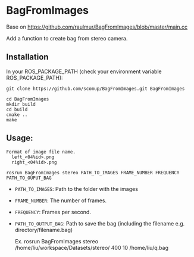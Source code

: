 # BagFromImages

Base on https://github.com/raulmur/BagFromImages/blob/master/main.cc

Add a function to create bag from stereo camera.

## Installation

In your ROS_PACKAGE_PATH (check your environment variable ROS_PACKAGE_PATH):

    git clone https://github.com/scomup/BagFromImages.git BagFromImages
    
    cd BagFromImages
    mkdir build
    cd build
    cmake ..
    make

## Usage:

    Format of image file name.
      left_<04%id>.png
      right_<04%id>.png

    rosrun BagFromImages stereo PATH_TO_IMAGES FRAME_NUMBER FREQUENCY PATH_TO_OUPUT_BAG
  
 - `PATH_TO_IMAGES`: Path to the folder with the images
 - `FRAME_NUMBER`: The number of frames.
 - `FREQUENCY`: Frames per second.
 - `PATH_TO_OUTPUT_BAG`: Path to save the bag (including the filename e.g. directory/filename.bag)

    Ex. rosrun BagFromImages stereo /home/liu/workspace/Datasets/stereo/ 400 10 /home/liu/q.bag

